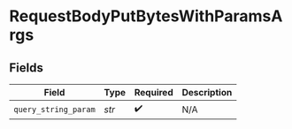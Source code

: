 # RequestBodyPutBytesWithParamsArgs


## Fields

| Field                | Type                 | Required             | Description          |
| -------------------- | -------------------- | -------------------- | -------------------- |
| `query_string_param` | *str*                | :heavy_check_mark:   | N/A                  |